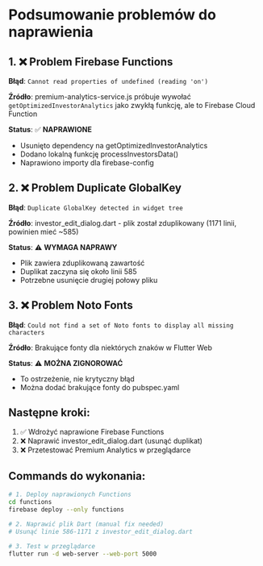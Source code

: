 # Podsumowanie problemów do naprawienia

## 1. ❌ Problem Firebase Functions
**Błąd**: `Cannot read properties of undefined (reading 'on')`

**Źródło**: premium-analytics-service.js próbuje wywołać `getOptimizedInvestorAnalytics` jako zwykłą funkcję, ale to Firebase Cloud Function

**Status**: ✅ **NAPRAWIONE**
- Usunięto dependency na getOptimizedInvestorAnalytics
- Dodano lokalną funkcję processInvestorsData()
- Naprawiono importy dla firebase-config

## 2. ❌ Problem Duplicate GlobalKey  
**Błąd**: `Duplicate GlobalKey detected in widget tree`

**Źródło**: investor_edit_dialog.dart - plik został zduplikowany (1171 linii, powinien mieć ~585)

**Status**: ⚠️ **WYMAGA NAPRAWY**
- Plik zawiera zduplikowaną zawartość
- Duplikat zaczyna się około linii 585
- Potrzebne usunięcie drugiej połowy pliku

## 3. ❌ Problem Noto Fonts
**Błąd**: `Could not find a set of Noto fonts to display all missing characters`

**Źródło**: Brakujące fonty dla niektórych znaków w Flutter Web

**Status**: ⚠️ **MOŻNA ZIGNOROWAĆ**
- To ostrzeżenie, nie krytyczny błąd
- Można dodać brakujące fonty do pubspec.yaml

## Następne kroki:
1. ✅ Wdrożyć naprawione Firebase Functions  
2. ❌ Naprawić investor_edit_dialog.dart (usunąć duplikat)
3. ❌ Przetestować Premium Analytics w przeglądarce

## Commands do wykonania:
```bash
# 1. Deploy naprawionych Functions
cd functions
firebase deploy --only functions

# 2. Naprawić plik Dart (manual fix needed)
# Usunąć linie 586-1171 z investor_edit_dialog.dart

# 3. Test w przeglądarce
flutter run -d web-server --web-port 5000
```
